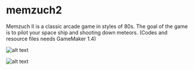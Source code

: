 # memzuch2
Memzuch II is a classic arcade game in styles of 80s. The goal of the game is to pilot your space ship and shooting down meteors. 
(Codes and resource files needs GameMaker 1.4)


![alt text](http://https://github.com/ersinakyuz/memzuch2/blob/master/gameplay.jpg)

![alt text](http://https://github.com/ersinakyuz/memzuch2/blob/master/bg_intro.jpg)
